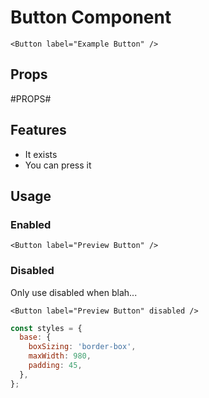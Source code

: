 # Button Component

```inline
<Button label="Example Button" />
```

## Props
#PROPS#

## Features
* It exists
* You can press it

## Usage

### Enabled
```preview
<Button label="Preview Button" />
```

### Disabled

Only use disabled when blah...

```preview
<Button label="Preview Button" disabled />
```

```js
const styles = {
  base: {
    boxSizing: 'border-box',
    maxWidth: 980,
    padding: 45,
  },
};
```
